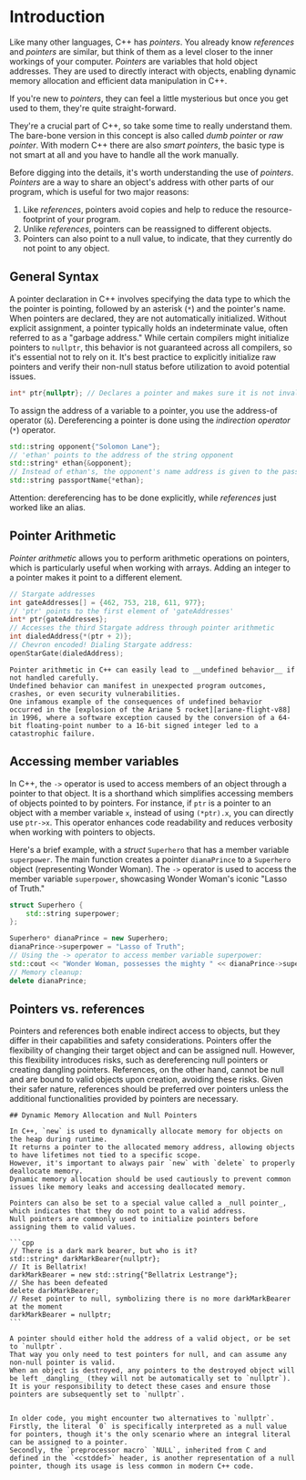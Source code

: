 # Introduction

Like many other languages, C++ has _pointers_.
You already know _references_ and _pointers_ are similar, but think of them as a level closer to the inner workings of your computer.
_Pointers_ are variables that hold object addresses.
They are used to directly interact with objects, enabling dynamic memory allocation and efficient data manipulation in C++.

If you're new to _pointers_, they can feel a little mysterious but once you get used to them, they're quite straight-forward.

They're a crucial part of C++, so take some time to really understand them.
The bare-bone version in this concept is also called _dumb pointer_ or _raw pointer_.
With modern C++ there are also _smart pointers_, the basic type is not smart at all and you have to handle all the work manually.

Before digging into the details, it's worth understanding the use of _pointers_.
_Pointers_ are a way to share an object's address with other parts of our program, which is useful for two major reasons:
1. Like _references_, pointers avoid copies and help to reduce the resource-footprint of your program.
2. Unlike _references_, pointers can be reassigned to different objects.
3. Pointers can also point to a null value, to indicate, that they currently do not point to any object.

## General Syntax

A pointer declaration in C++ involves specifying the data type to which the the pointer is pointing, followed by an asterisk (`*`) and the pointer's name.
When pointers are declared, they are not automatically initialized.
Without explicit assignment, a pointer typically holds an indeterminate value, often referred to as a "garbage address."
While certain compilers might initialize pointers to `nullptr`, this behavior is not guaranteed across all compilers, so it's essential not to rely on it.
It's best practice to explicitly initialize raw pointers and verify their non-null status before utilization to avoid potential issues.

```cpp
int* ptr{nullptr}; // Declares a pointer and makes sure it is not invalid
```

To assign the address of a variable to a pointer, you use the address-of operator (`&`).
Dereferencing a pointer is done using the _indirection operator_ (`*`) operator.

```cpp
std::string opponent{"Solomon Lane"};
// 'ethan' points to the address of the string opponent
std::string* ethan{&opponent}; 
// Instead of ethan's, the opponent's name address is given to the passPort
std::string passportName{*ethan};
```

Attention: dereferencing has to be done explicitly, while _references_ just worked like an alias.

## Pointer Arithmetic

_Pointer arithmetic_ allows you to perform arithmetic operations on pointers, which is particularly useful when working with arrays.
Adding an integer to a pointer makes it point to a different element.

```cpp
// Stargate addresses
int gateAddresses[] = {462, 753, 218, 611, 977};
// 'ptr' points to the first element of 'gateAddresses'
int* ptr{gateAddresses}; 
// Accesses the third Stargate address through pointer arithmetic
int dialedAddress{*(ptr + 2)}; 
// Chevron encoded! Dialing Stargate address:
openStarGate(dialedAddress);
```

~~~~exercism/caution
Pointer arithmetic in C++ can easily lead to __undefined behavior__ if not handled carefully.
Undefined behavior can manifest in unexpected program outcomes, crashes, or even security vulnerabilities.
One infamous example of the consequences of undefined behavior occurred in the [explosion of the Ariane 5 rocket][ariane-flight-v88] in 1996, where a software exception caused by the conversion of a 64-bit floating-point number to a 16-bit signed integer led to a catastrophic failure.
~~~~

## Accessing member variables

In C++, the `->` operator is used to access members of an object through a pointer to that object.
It is a shorthand which simplifies accessing members of objects pointed to by pointers.
For instance, if `ptr` is a pointer to an object with a member variable `x`, instead of using `(*ptr).x`, you can directly use `ptr->x`.
This operator enhances code readability and reduces verbosity when working with pointers to objects.

Here's a brief example, with a _struct_ `Superhero` that has a member variable `superpower`.
The main function creates a pointer `dianaPrince` to a `Superhero` object (representing Wonder Woman).
The `->` operator is used to access the member variable `superpower`, showcasing Wonder Woman's iconic "Lasso of Truth."

```cpp
struct Superhero {
    std::string superpower;
};

Superhero* dianaPrince = new Superhero;
dianaPrince->superpower = "Lasso of Truth";
// Using the -> operator to access member variable superpower:
std::cout << "Wonder Woman, possesses the mighty " << dianaPrince->superpower;
// Memory cleanup:
delete dianaPrince; 
```

## Pointers vs. references

Pointers and references both enable indirect access to objects, but they differ in their capabilities and safety considerations.
Pointers offer the flexibility of changing their target object and can be assigned null.
However, this flexibility introduces risks, such as dereferencing null pointers or creating dangling pointers.
References, on the other hand, cannot be null and are bound to valid objects upon creation, avoiding these risks.
Given their safer nature, references should be preferred over pointers unless the additional functionalities provided by pointers are necessary.

~~~~exercism/advanced
## Dynamic Memory Allocation and Null Pointers

In C++, `new` is used to dynamically allocate memory for objects on the heap during runtime.
It returns a pointer to the allocated memory address, allowing objects to have lifetimes not tied to a specific scope.
However, it's important to always pair `new` with `delete` to properly deallocate memory.
Dynamic memory allocation should be used cautiously to prevent common issues like memory leaks and accessing deallocated memory.

Pointers can also be set to a special value called a _null pointer_, which indicates that they do not point to a valid address.
Null pointers are commonly used to initialize pointers before assigning them to valid values.

```cpp
// There is a dark mark bearer, but who is it?
std::string* darkMarkBearer{nullptr};
// It is Bellatrix!
darkMarkBearer = new std::string{"Bellatrix Lestrange"};
// She has been defeated
delete darkMarkBearer;
// Reset pointer to null, symbolizing there is no more darkMarkBearer at the moment
darkMarkBearer = nullptr; 
```

A pointer should either hold the address of a valid object, or be set to `nullptr`.
That way you only need to test pointers for null, and can assume any non-null pointer is valid.
When an object is destroyed, any pointers to the destroyed object will be left _dangling_ (they will not be automatically set to `nullptr`).
It is your responsibility to detect these cases and ensure those pointers are subsequently set to `nullptr`.


In older code, you might encounter two alternatives to `nullptr`.
Firstly, the literal `0` is specifically interpreted as a null value for pointers, though it's the only scenario where an integral literal can be assigned to a pointer.
Secondly, the `preprocessor macro` `NULL`, inherited from C and defined in the `<cstddef>` header, is another representation of a null pointer, though its usage is less common in modern C++ code.
~~~~

[ariane-flight-v88]: https://en.wikipedia.org/wiki/Ariane_flight_V88
